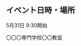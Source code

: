 <!DOCTYPE html>
<html>
<head>
<title>java勉強会</title>
</head>
<body>
<h2> イベント日時・場所 </h2>
<p>5月31日 9:30開始</p>
<p>〇〇〇専門学校〇〇教室</p>
</body>
</html>
